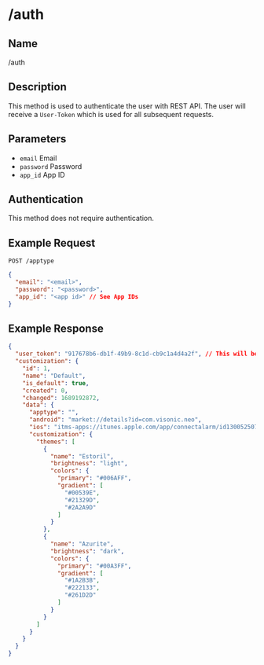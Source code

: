# /auth

## Name
/auth

## Description
This method is used to authenticate the user with REST API. The user will receive a `User-Token` which is used for all subsequent requests.

## Parameters
- `email` Email
- `password` Password
- `app_id` App ID

## Authentication
This method does not require authentication.

## Example Request
`POST /apptype`

```json
{
  "email": "<email>",
  "password": "<password>",
  "app_id": "<app id>" // See App IDs
}
```

## Example Response
```json
{
  "user_token": "917678b6-db1f-49b9-8c1d-cb9c1a4d4a2f", // This will be used for all subsequent requests
  "customization": {
    "id": 1,
    "name": "Default",
    "is_default": true,
    "created": 0,
    "changed": 1689192872,
    "data": {
      "apptype": "",
      "android": "market://details?id=com.visonic.neo",
      "ios": "itms-apps://itunes.apple.com/app/connectalarm/id1300525077",
      "customization": {
        "themes": [
          {
            "name": "Estoril",
            "brightness": "light",
            "colors": {
              "primary": "#006AFF",
              "gradient": [
                "#00539E",
                "#21329D",
                "#2A2A9D"
              ]
            }
          },
          {
            "name": "Azurite",
            "brightness": "dark",
            "colors": {
              "primary": "#00A3FF",
              "gradient": [
                "#1A2B3B",
                "#222133",
                "#261D2D"
              ]
            }
          }
        ]
      }
    }
  }
}
```